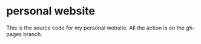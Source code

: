 # personal website

This is the source code for my personal website. All the action is on the gh-pages branch. 
